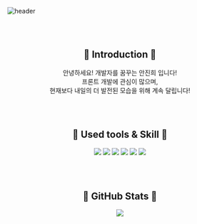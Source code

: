 
![header](https://capsule-render.vercel.app/api?type=waving&color=timeGradient&text=Hello,%20I'm%20Jinhee👋&animation=twinkling&fontSize=50&fontAlignY=40&fontAlign=55&height=250)

<br><br>  

<div align=center>

## :running: Introduction :running:
안녕하세요! 개발자를 꿈꾸는 안진희 입니다!<br>
프론트 개발에 관심이 많으며, <br>  현재보다 내일의 더 발전된 모습을 위해 계속 달립니다!

<br><br>

## :pushpin: Used tools &  Skill :pushpin:
<img src="https://img.shields.io/badge/html5-E34F26?style=flat&logo=html5&logoColor=white"/>  <img src="https://img.shields.io/badge/React-61DAFB?style=flat&logo=React&logoColor=white"/>  <img src="https://img.shields.io/badge/javascript-F7DF1E?style=flat&logo=javascript&logoColor=white"/>  <img src="https://img.shields.io/badge/mysql-4479A1?style=flat&logo=mysql&logoColor=white"/>  <img src="https://img.shields.io/badge/css3-1572B6?style=flat&logo=css3&logoColor=white"/>  <img src="https://img.shields.io/badge/git-F05032?style=flat&logo=git&logoColor=white"/>

<br><br>

## :low_brightness:   GitHub Stats  :low_brightness: 

<img src="https://github-readme-stats.vercel.app/api?username=jijini&theme=vue&show_icons=true"/></a>


</div>

